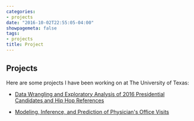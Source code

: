 ```yaml
---
categories:
- projects
date: "2016-10-02T22:55:05-04:00"
showpagemeta: false
tags:
- projects
title: Project
---
```

## Projects 

Here are some projects I have been working on at The University of Texas:

- [Data Wrangling and Exploratory Analysis of 2016 Presidential Candidates and Hip Hop References](/Project1/)

- [Modeling, Inference, and Prediction of Physician's Office Visits](/Project2/)